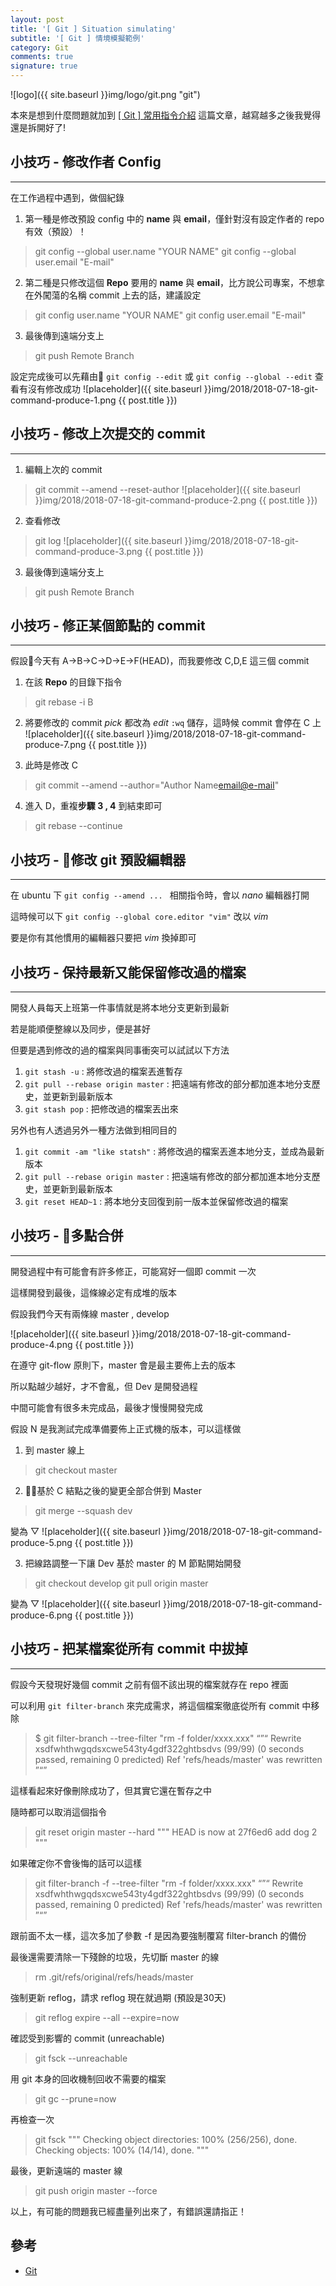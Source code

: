 ```yaml
---
layout: post
title: '[ Git ] Situation simulating'
subtitle: '[ Git ] 情境模擬範例'
category: Git
comments: true
signature: true
---
```


![logo]({{ site.baseurl }}img/logo/git.png "git")

<div class="message">
    本來是想到什麼問題就加到 <a href='https://dabaohuang.github.io/git/2018/07/18/git-command-produce/'>[ Git ] 常用指令介紹</a> 這篇文章，越寫越多之後我覺得還是拆開好了!
</div>

## 小技巧 - 修改作者 Config
-------------

在工作過程中遇到，做個紀錄

1. 第一種是修改預設 config 中的 **name** 與 **email**，僅針對沒有設定作者的 repo 有效（預設）！
 > git config --global user.name "YOUR NAME"
 > git config --global user.email "E-mail"

2. 第二種是只修改這個 **Repo** 要用的 **name** 與 **email**，比方說公司專案，不想拿在外闖蕩的名稱 commit 上去的話，建議設定
 > git config user.name "YOUR NAME"
 > git config user.email "E-mail"

3. 最後傳到遠端分支上
 > git push Remote Branch

設定完成後可以先藉由 `git config --edit` 或 `git config --global --edit` 查看有沒有修改成功
![placeholder]({{ site.baseurl }}img/2018/2018-07-18-git-command-produce-1.png {{ post.title }})



## 小技巧 - 修改上次提交的 commit
-------------

1. 編輯上次的 commit
 > git commit --amend --reset-author
![placeholder]({{ site.baseurl }}img/2018/2018-07-18-git-command-produce-2.png {{ post.title }})

2. 查看修改
 > git log
![placeholder]({{ site.baseurl }}img/2018/2018-07-18-git-command-produce-3.png {{ post.title }})

3. 最後傳到遠端分支上
 > git push Remote Branch



## 小技巧 - 修正某個節點的 commit
-------------

假設今天有 A->B->C->D->E->F(HEAD)，而我要修改 C,D,E 這三個 commit

1. 在該 **Repo** 的目錄下指令
 > git rebase -i B

2. 將要修改的 commit *pick* 都改為 *edit* `:wq` 儲存，這時候 commit 會停在 C 上
![placeholder]({{ site.baseurl }}img/2018/2018-07-18-git-command-produce-7.png {{ post.title }})

3. 此時是修改 C
 > git commit --amend --author="Author Name<email@e-mail>"

4. 進入 D，重複**步驟 3 , 4** 到結束即可
 > git rebase --continue



## 小技巧 - 修改 git 預設編輯器
-------------

在 ubuntu 下 `git config --amend ... ` 相關指令時，會以 *nano* 編輯器打開

這時候可以下 `git config --global core.editor "vim"` 改以 *vim* 

要是你有其他慣用的編輯器只要把 *vim* 換掉即可



## 小技巧 - 保持最新又能保留修改過的檔案
-------------

開發人員每天上班第一件事情就是將本地分支更新到最新

若是能順便整線以及同步，便是甚好

但要是遇到修改的過的檔案與同事衝突可以試試以下方法

1. `git stash -u` : 將修改過的檔案丟進暫存
2. `git pull --rebase origin master` : 把遠端有修改的部分都加進本地分支歷史，並更新到最新版本
3. `git stash pop` : 把修改過的檔案丟出來

另外也有人透過另外一種方法做到相同目的

1. `git commit -am "like statsh"` : 將修改過的檔案丟進本地分支，並成為最新版本
2. `git pull --rebase origin master` : 把遠端有修改的部分都加進本地分支歷史，並更新到最新版本
3. `git reset HEAD~1` : 將本地分支回復到前一版本並保留修改過的檔案



## 小技巧 - 多點合併
-------------

開發過程中有可能會有許多修正，可能寫好一個即 commit 一次

這樣開發到最後，這條線必定有成堆的版本

假設我們今天有兩條線 master , develop

![placeholder]({{ site.baseurl }}img/2018/2018-07-18-git-command-produce-4.png {{ post.title }})

在遵守 git-flow 原則下，master 會是最主要佈上去的版本

所以點越少越好，才不會亂，但 Dev 是開發過程

中間可能會有很多未完成品，最後才慢慢開發完成

假設 N 是我測試完成準備要佈上正式機的版本，可以這樣做

1. 到 master 線上
 > git checkout master

2. 基於 C 結點之後的變更全部合併到 Master
 > git merge --squash dev

變為 ▽
![placeholder]({{ site.baseurl }}img/2018/2018-07-18-git-command-produce-5.png {{ post.title }})

3. 把線路調整一下讓 Dev 基於 master 的 M 節點開始開發
 > git checkout develop
 > git pull origin master

變為 ▽
![placeholder]({{ site.baseurl }}img/2018/2018-07-18-git-command-produce-6.png {{ post.title }})



## 小技巧 - 把某檔案從所有 commit 中拔掉
-------------

假設今天發現好幾個 commit 之前有個不該出現的檔案就存在 repo 裡面

可以利用 `git filter-branch` 來完成需求，將這個檔案徹底從所有 commit 中移除

 > $ git filter-branch --tree-filter "rm -f folder/xxxx.xxx"
“”“
Rewrite xsdfwhthwgqdsxcwe543ty4gdf322ghtbsdvs (99/99) (0 seconds passed, remaining 0 predicted)
Ref 'refs/heads/master' was rewritten
”“”

這樣看起來好像刪除成功了，但其實它還在暫存之中

隨時都可以取消這個指令

 > git reset origin master --hard
"""
HEAD is now at 27f6ed6 add dog 2
"""

如果確定你不會後悔的話可以這樣

 > git filter-branch -f --tree-filter "rm -f folder/xxxx.xxx"
“”“
Rewrite xsdfwhthwgqdsxcwe543ty4gdf322ghtbsdvs (99/99) (0 seconds passed, remaining 0 predicted)
Ref 'refs/heads/master' was rewritten
”“”

跟前面不太一樣，這次多加了參數 -f 是因為要強制覆寫 filter-branch 的備份

最後還需要清除一下殘餘的垃圾，先切斷 master 的線

 > rm .git/refs/original/refs/heads/master

強制更新 reflog，請求 reflog 現在就過期 (預設是30天)

 > git reflog expire --all --expire=now

確認受到影響的 commit (unreachable)

 > git fsck --unreachable

用 git 本身的回收機制回收不需要的檔案

 > git gc --prune=now

再檢查一次

 > git fsck
"""
Checking object directories: 100% (256/256), done.
Checking objects: 100% (14/14), done.
"""

最後，更新遠端的 master 線

 > git push origin master --force


以上，有可能的問題我已經盡量列出來了，有錯誤還請指正！

## 參考
 - [Git](https://git-scm.com/docs)
 